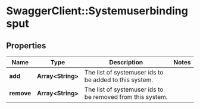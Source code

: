 # SwaggerClient::Systemuserbindingsput

## Properties
Name | Type | Description | Notes
------------ | ------------- | ------------- | -------------
**add** | **Array&lt;String&gt;** | The list of systemuser ids to be added to this system. | 
**remove** | **Array&lt;String&gt;** | The list of systemuser ids to be removed from this system. | 



